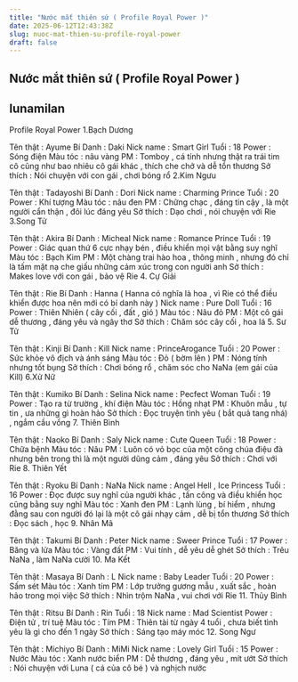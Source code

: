 ```yaml
---
title: "Nước mắt thiên sứ ( Profile Royal Power )"
date: 2025-06-12T12:43:38Z
slug: nuoc-mat-thien-su-profile-royal-power
draft: false
---
```


## Nước mắt thiên sứ ( Profile Royal Power )

## lunamilan

Profile Royal Power
1.Bạch Dương

Tên thật : Ayume
Bí Danh : Daki
Nick name : Smart Girl
Tuổi : 18
Power : Sóng điện
Màu tóc : nâu vàng
PM : Tomboy , cá tính nhưng thật ra trái tim cô cũng như bao nhiêu cô gái khác , thích che chở và dễ tổn thương
Sở thích : Nói chuyện với con gái , chơi bóng rổ
2.Kim Ngưu

Tên thật : Tadayoshi
Bí Danh : Dori
Nick name : Charming Prince
Tuổi : 20
Power : Khí tượng
Màu tóc : nâu đen
PM : Chững chạc , đáng tin cậy , là một người cẩn thận , đôi lúc đáng yêu
Sở thích : Dạo chơi , nói chuyện với Rie
3.Song Tử

Tên thật : Akira
Bí Danh : Micheal
Nick name : Romance Prince
Tuổi : 19
Power : Giác quan thứ 6 cực nhạy bén , điều khiển mọi vật bằng suy nghĩ
Màu tóc : Bạch Kim
PM : Một chàng trai hào hoa , thông minh , nhưng đó chỉ là tấm mặt nạ che giấu những cảm xúc trong con người anh
Sở thích : Makes love với con gái , bảo vệ Rie
4. Cự Giải

Tên thật : Rie
Bí Danh : Hanna ( Hanna có nghĩa là hoa , vì Rie có thể điều khiển được hoa nên mới có bí danh này )
Nick name : Pure Doll
Tuổi : 16
Power : Thiên Nhiên ( cây cối , đất , gió )
Màu tóc : Nâu đỏ
PM : Một cô gái dễ thương , đáng yêu và ngây thơ
Sở thích : Chăm sóc cây cối , hoa lá
5. Sư Tử

Tên thật : Kinji
Bí Danh : Kill
Nick name : PrinceArogance
Tuổi : 20
Power : Sức khỏe vô địch và ánh sáng
Màu tóc : Đỏ ( bờm lên )
PM : Nóng tính nhưng tốt bụng
Sở thích : Chơi bóng rổ , chăm sóc cho NaNa (em gái của Kill)
6.Xử Nữ

Tên thật : Kumiko
Bí Danh : Selina
Nick name : Pecfect Woman
Tuổi : 19
Power : Tạo ra từ trường , khí điện
Màu tóc : Hồng nhạt
PM : Khuôn mẫu , tự tin , ưa những gì hoàn hảo
Sở thích : Đọc truyện tình yêu ( bắt quả tang nhá) , ngắm cầu vồng
7. Thiên Bình

Tên thật : Naoko
Bí Danh : Saly
Nick name : Cute Queen
Tuổi : 18
Power : Chữa bệnh
Màu tóc : Nâu
PM : Luôn có vỏ bọc của một công chúa điệu đà nhưng bên trong thì là một người dũng cảm , đáng yêu
Sở thích : Chơi với Rie
8. Thiên Yết

Tên thật : Ryoku
Bí Danh : NaNa
Nick name : Angel Hell , Ice Princess
Tuổi : 16
Power : Đọc được suy nghĩ của người khác , tấn công và điều khiển học cũng bằng suy nghĩ
Màu tóc : Xanh đen
PM : Lạnh lùng , bí hiểm , nhưng đằng sau con người đó lại là một cô gái nhạy cảm , dễ bị tổn thương
Sở thích : Đọc sách , học
9. Nhân Mã

Tên thật : Takumi
Bí Danh : Peter
Nick name : Sweer Prince
Tuổi : 17
Power : Băng và lửa
Màu tóc : Vàng đất
PM : Vui tính , dễ yêu dễ ghét
Sở thích : Trêu NaNa , làm NaNa cười
10. Ma Kết

Tên thật : Masaya
Bí Danh : L
Nick name : Baby Leader
Tuổi : 20
Power : Sấm sét
Màu tóc : Xanh tím
PM : Lớp trưởng gương mẫu , xuất sắc , hoàn hảo trong mọi việc
Sở thích : Nhìn trộm NaNa , vui chơi với Rie 
11. Thủy Bình

Tên thật : Ritsu
Bí Danh : Rin
Tuổi : 18
Nick name : Mad Scientist
Power : Điện tử , trí tuệ
Màu tóc : Tím
PM : Thiên tài từ ngày 4 tuổi , chưa biết tình yêu là gì cho đến 1 ngày
Sở thích : Sáng tạo máy móc
12. Song Ngư

Tên thật : Michiyo
Bí Danh : MiMi
Nick name : Lovely Girl
Tuổi : 15
Power : Nước
Màu tóc : Xanh nước biển
PM : Dễ thương , đáng yêu , mít ướt
Sở thích : Nói chuyện với Luna ( cá của cô bé ) và nghịch nước